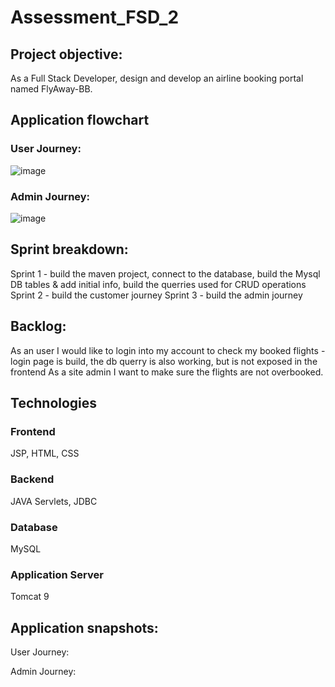 # Assessment_FSD_2
## Project objective: 
As a Full Stack Developer, design and develop an airline booking portal named FlyAway-BB.

## Application flowchart

### User Journey:

![image](https://user-images.githubusercontent.com/122267768/234853283-62d5dd67-9235-4d6c-9311-d4169d08f9f9.png)

### Admin Journey:

![image](https://user-images.githubusercontent.com/122267768/234855981-25865f6b-ca71-4c1f-8bc4-79cb1626db2e.png)

## Sprint breakdown:
Sprint 1 - build the maven project, connect to the database, build the Mysql DB tables & add initial info, build the querries used for CRUD operations
Sprint 2 - build the customer journey
Sprint 3 - build the admin journey

## Backlog:
As an user I would like to login into my account to check my booked flights - login page is build, the db querry is also working, but is not exposed in the frontend
As a site admin I want to make sure the flights are not overbooked.

## Technologies
### Frontend 
JSP, HTML, CSS
### Backend 
JAVA Servlets, JDBC
### Database 
MySQL
### Application Server 
Tomcat 9

## Application snapshots:
User Journey:

Admin Journey:
